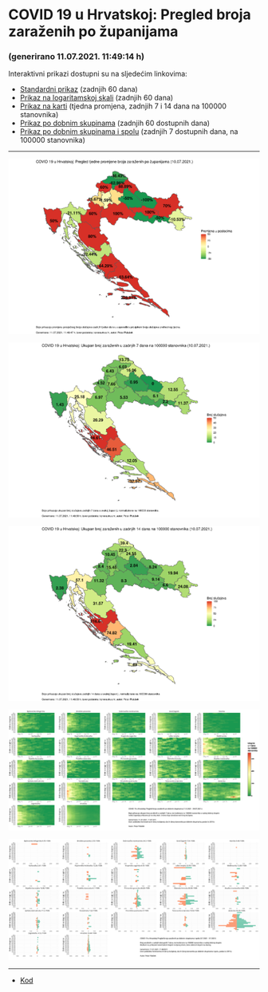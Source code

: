 # COVID 19 u Hrvatskoj: Pregled broja zaraženih po županijama

### (generirano 11.07.2021. 11:49:14 h)

Interaktivni prikazi dostupni su na sljedećim linkovima:

- [Standardni prikaz](html/index.html) (zadnjih 60 dana)
- [Prikaz na logaritamskoj skali](html/index_log.html) (zadnjih 60 dana)
- [Prikaz na karti](html/index_map.html) (tjedna promjena, zadnjih 7 i 14 dana na 100000 stanovnika)
- [Prikaz po dobnim skupinama](html/index_per_age.html) (zadnjih 60 dostupnih dana)
- [Prikaz po dobnim skupinama i spolu](html/index_pyramid.html) (zadnjih 7 dostupnih dana, na 100000 stanovnika)

-----

![](img/2021_07_10_map.png)

![](img/2021_07_10_map_7_day_per_100k.png)

![](img/2021_07_10_map_14_day_per_100k.png)

![](img/2021_07_10_per_age_group.png)

![](img/2021_07_10_pyramid.png)

-----

- [Kod](https://github.com/ppalasek/covid_plots_croatia)

